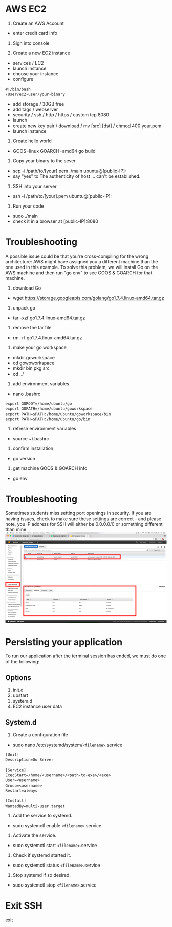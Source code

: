 # AWS EC2

1. Create an AWS Account
  - enter credit card info

1. Sign into console

1. Create a new EC2 instance
  - services / EC2
  - launch instance
  - choose your instance
  - configure
  ```
  #!/bin/bash
  /User/ec2-user/your-binary
  ```
  - add storage / 30GB free
  - add tags / webserver
  - security / ssh / http / https / custom tcp 8080
  - launch
  - create new key pair / download / mv [src] [dst] / chmod 400 your.pem
  - launch instance

1. Create hello world
  - GOOS=linux GOARCH=amd64 go build

1. Copy your binary to the sever
  - scp -i /path/to/[your].pem ./main ubuntu@[public-IP]:
  - say "yes" to The authenticity of host ... can't be established.

1. SSH into your server
  - ssh -i /path/to/[your].pem ubuntu@[public-IP]:

1. Run your code
  - sudo ./main
  - check it in a browser at [public-IP]:8080

# Troubleshooting

A possible issue could be that you're cross-compiling for the wrong architecture: AWS might have assigned you a different machine than the one used in this example. To solve this problem, we will install Go on the AWS machine and then run "go env" to see GOOS & GOARCH for that machine.

1. download Go
  - wget https://storage.googleapis.com/golang/go1.7.4.linux-amd64.tar.gz
1. unpack go
  - tar -xzf go1.7.4.linux-amd64.tar.gz
1. remove the tar file
  - rm -rf go1.7.4.linux-amd64.tar.gz
1. make your go workspace
  - mkdir goworkspace
  - cd gowoworkspace
  - mkdir bin pkg src
  - cd ../
1. add environment variables
  - nano .bashrc
```
export GOROOT=/home/ubuntu/go
export GOPATH=/home/ubuntu/goworkspace
export PATH=$PATH:/home/ubuntu/goworkspace/bin
export PATH=$PATH:/home/ubuntu/go/bin
```
1. refresh environment variables
  - source ~/.bashrc
1. confirm installation
  - go version
1. get machine GOOS & GOARCH info
  - go env

# Troubleshooting

Sometimes students miss setting port openings in security. If you are having issues, check to make sure these settings are correct - and please note, you IP address for SSH will either be 0.0.0.0/0 or something different than mine.
![](security.png)

# Persisting your application

To run our application after the terminal session has ended, we must do one of the following:

## Options
1. init.d
1. upstart
1. system.d
1. EC2 instance user data

## System.d 
1. Create a configuration file
  - sudo nano /etc/systemd/system/```<filename>```.service

```
[Unit]
Description=Go Server

[Service]
ExecStart=/home/<username>/<path-to-exe>/<exe>
User=<username>
Group=<username>
Restart=always

[Install]
WantedBy=multi-user.target
```

1. Add the service to systemd.
  - sudo systemctl enable ```<filename>```.service
1. Activate the service.
  - sudo systemctl start ```<filename>```.service
1. Check if systemd started it.
  - sudo systemctl status ```<filename>```.service
1. Stop systemd if so desired.
  - sudo systemctl stop ```<filename>```.service

# Exit SSH
exit